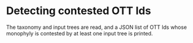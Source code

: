 # Detecting contested OTT Ids

The taxonomy and input trees are read, and a JSON list of OTT Ids whose monophyly is contested
by at least one input tree is printed.